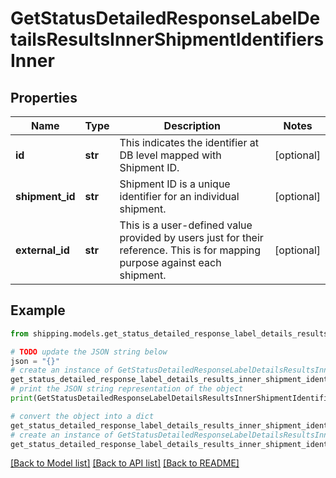 # GetStatusDetailedResponseLabelDetailsResultsInnerShipmentIdentifiersInner


## Properties

Name | Type | Description | Notes
------------ | ------------- | ------------- | -------------
**id** | **str** |  This indicates the identifier at DB level mapped with Shipment ID. | [optional] 
**shipment_id** | **str** |  Shipment ID is a unique identifier for an individual shipment. | [optional] 
**external_id** | **str** |  This is a user-defined value provided by users just for their reference. This is for mapping purpose against each shipment. | [optional] 

## Example

```python
from shipping.models.get_status_detailed_response_label_details_results_inner_shipment_identifiers_inner import GetStatusDetailedResponseLabelDetailsResultsInnerShipmentIdentifiersInner

# TODO update the JSON string below
json = "{}"
# create an instance of GetStatusDetailedResponseLabelDetailsResultsInnerShipmentIdentifiersInner from a JSON string
get_status_detailed_response_label_details_results_inner_shipment_identifiers_inner_instance = GetStatusDetailedResponseLabelDetailsResultsInnerShipmentIdentifiersInner.from_json(json)
# print the JSON string representation of the object
print(GetStatusDetailedResponseLabelDetailsResultsInnerShipmentIdentifiersInner.to_json())

# convert the object into a dict
get_status_detailed_response_label_details_results_inner_shipment_identifiers_inner_dict = get_status_detailed_response_label_details_results_inner_shipment_identifiers_inner_instance.to_dict()
# create an instance of GetStatusDetailedResponseLabelDetailsResultsInnerShipmentIdentifiersInner from a dict
get_status_detailed_response_label_details_results_inner_shipment_identifiers_inner_from_dict = GetStatusDetailedResponseLabelDetailsResultsInnerShipmentIdentifiersInner.from_dict(get_status_detailed_response_label_details_results_inner_shipment_identifiers_inner_dict)
```
[[Back to Model list]](../README.md#documentation-for-models) [[Back to API list]](../README.md#documentation-for-api-endpoints) [[Back to README]](../README.md)


